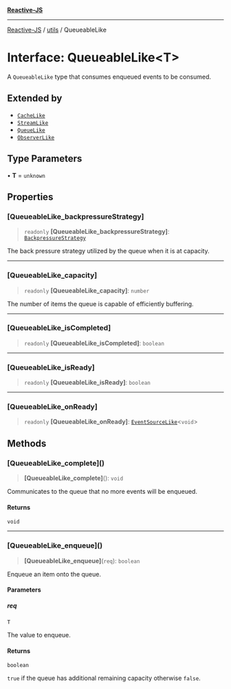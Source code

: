 [**Reactive-JS**](../../README.md)

***

[Reactive-JS](../../README.md) / [utils](../README.md) / QueueableLike

# Interface: QueueableLike\<T\>

A `QueueableLike` type that consumes enqueued events to
be consumed.

## Extended by

- [`CacheLike`](../../computations/Cache/interfaces/CacheLike.md)
- [`StreamLike`](../../computations/interfaces/StreamLike.md)
- [`QueueLike`](QueueLike.md)
- [`ObserverLike`](ObserverLike.md)

## Type Parameters

• **T** = `unknown`

## Properties

### \[QueueableLike\_backpressureStrategy\]

> `readonly` **\[QueueableLike\_backpressureStrategy\]**: [`BackpressureStrategy`](../type-aliases/BackpressureStrategy.md)

The back pressure strategy utilized by the queue when it is at capacity.

***

### \[QueueableLike\_capacity\]

> `readonly` **\[QueueableLike\_capacity\]**: `number`

The number of items the queue is capable of efficiently buffering.

***

### \[QueueableLike\_isCompleted\]

> `readonly` **\[QueueableLike\_isCompleted\]**: `boolean`

***

### \[QueueableLike\_isReady\]

> `readonly` **\[QueueableLike\_isReady\]**: `boolean`

***

### \[QueueableLike\_onReady\]

> `readonly` **\[QueueableLike\_onReady\]**: [`EventSourceLike`](../../computations/interfaces/EventSourceLike.md)\<`void`\>

## Methods

### \[QueueableLike\_complete\]()

> **\[QueueableLike\_complete\]**(): `void`

Communicates to the queue that no more events will be enqueued.

#### Returns

`void`

***

### \[QueueableLike\_enqueue\]()

> **\[QueueableLike\_enqueue\]**(`req`): `boolean`

Enqueue an item onto the queue.

#### Parameters

##### req

`T`

The value to enqueue.

#### Returns

`boolean`

`true` if the queue has additional remaining capacity otherwise `false`.
